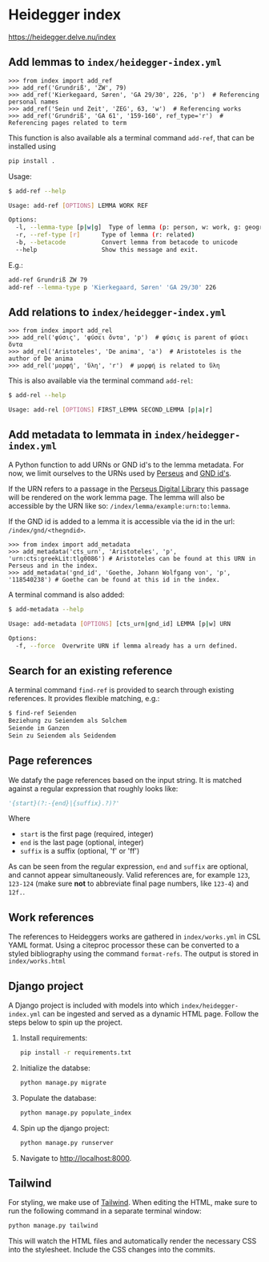 # Heidegger index

<https://heidegger.delve.nu/index>

## Add lemmas to `index/heidegger-index.yml`

```pycon
>>> from index import add_ref
>>> add_ref('Grundriß', 'ZW', 79)
>>> add_ref('Kierkegaard, Søren', 'GA 29/30', 226, 'p')  # Referencing personal names
>>> add_ref('Sein und Zeit', 'ZEG', 63, 'w')  # Referencing works
>>> add_ref('Grundriß', 'GA 61', '159-160', ref_type='r')  # Referencing pages related to term
```

This function is also available als a terminal command `add-ref`, that can be installed using

```sh
pip install .
```

Usage:

```sh
$ add-ref --help

Usage: add-ref [OPTIONS] LEMMA WORK REF

Options:
  -l, --lemma-type [p|w|g]  Type of lemma (p: person, w: work, g: geographical name)
  -r, --ref-type [r]      Type of lemma (r: related)
  -b, --betacode          Convert lemma from betacode to unicode
  --help                  Show this message and exit.
```

E.g.:

```sh
add-ref Grundriß ZW 79
add-ref --lemma-type p 'Kierkegaard, Søren' 'GA 29/30' 226
```

## Add relations to `index/heidegger-index.yml`

```pycon
>>> from index import add_rel
>>> add_rel('φύσις', 'φύσει ὄντα', 'p')  # φύσις is parent of φύσει ὄντα
>>> add_rel('Aristoteles', 'De anima', 'a')  # Aristoteles is the author of De anima
>>> add_rel('μορφή', 'ὕλη', 'r')  # μορφή is related to ὕλη
```

This is also available via the terminal command `add-rel`:

```sh
$ add-rel --help

Usage: add-rel [OPTIONS] FIRST_LEMMA SECOND_LEMMA [p|a|r]
```

## Add metadata to lemmata in `index/heidegger-index.yml`

A Python function to add URNs or GND id's to the lemma metadata. For now, we limit ourselves to the URNs used by [Perseus](https://scaife.perseus.org/) and [GND id's](https://gnd.network/Webs/gnd/EN/Home/home_node.html).

If the URN refers to a passage in the [Perseus Digital Library](https://scaife.perseus.org/) this passage will be rendered on the work lemma page. The lemma will also be accessible by the URN like so: `/index/lemma/example:urn:to:lemma`.

If the GND id is added to a lemma it is accessible via the id in the url: `/index/gnd/<thegndid>`.

```pycon
>>> from index import add_metadata
>>> add_metadata('cts_urn', 'Aristoteles', 'p', 'urn:cts:greekLit:tlg0086') # Aristoteles can be found at this URN in Perseus and in the index.
>>> add_metadata('gnd_id', 'Goethe, Johann Wolfgang von', 'p', '118540238') # Goethe can be found at this id in the index.
```

A terminal command is also added:

```sh
$ add-metadata --help

Usage: add-metadata [OPTIONS] [cts_urn|gnd_id] LEMMA [p|w] URN

Options:
  -f, --force  Overwrite URN if lemma already has a urn defined.
```

## Search for an existing reference

A terminal command `find-ref` is provided to search through existing references. It provides flexible matching, e.g.:

```sh
$ find-ref Seienden
Beziehung zu Seiendem als Solchem
Seiende im Ganzen
Sein zu Seiendem als Seidendem
```

## Page references

We datafy the page references based on the input string. It is matched against a regular expression that roughly looks like:

```python
'{start}(?:-{end}|{suffix}.?)?'
```

Where

- `start` is the first page (required, integer)
- `end` is the last page (optional, integer)
- `suffix` is a suffix (optional, 'f' or 'ff')

As can be seen from the regular expression, `end` and `suffix` are optional, and cannot appear simultaneously. Valid references are, for example `123`, `123-124` (make sure **not** to abbreviate final page numbers, like `123-4`) and `12f.`.

## Work references

The references to Heideggers works are gathered in `index/works.yml` in CSL YAML format. Using a citeproc processor these can be converted to a styled bibliography using the command `format-refs`. The output is stored in `index/works.html`

## Django project

A Django project is included with models into which `index/heidegger-index.yml` can be ingested and served as a dynamic HTML page. Follow the steps below to spin up the project.

1. Install requirements:

   ```sh
   pip install -r requirements.txt
   ```

2. Initialize the databse:

   ```sh
   python manage.py migrate
   ```

3. Populate the database:

   ```sh
   python manage.py populate_index
   ```

4. Spin up the django project:

   ```sh
   python manage.py runserver
   ```

5. Navigate to <http://localhost:8000>.

## Tailwind

For styling, we make use of [Tailwind](https://tailwindcss.com). When editing the HTML, make sure to run the following command in a separate terminal window:

```sh
python manage.py tailwind
```

This will watch the HTML files and automatically render the necessary CSS into the stylesheet. Include the CSS changes into the commits.
